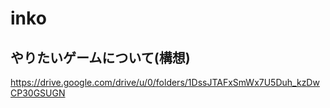 # inko
## やりたいゲームについて(構想)
https://drive.google.com/drive/u/0/folders/1DssJTAFxSmWx7U5Duh_kzDwCP30GSUGN
